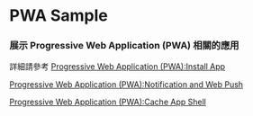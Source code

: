 # PWA Sample
### 展示 Progressive Web Application (PWA) 相關的應用


詳細請參考 
[Progressive Web Application (PWA):Install App](https://rainmakerho.github.io/2021/01/25/Progressive-Web-Application-Install/)

[Progressive Web Application (PWA):Notification and Web Push](https://rainmakerho.github.io/2021/01/26/Progressive-Web-Application-Notification-WebPush/)

[Progressive Web Application (PWA):Cache App Shell](https://rainmakerho.github.io/2021/01/27/Progressive-Web-Application-Cache-App-Shell/)
